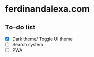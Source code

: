 # ferdinandalexa.com

## To-do list

- [X] Dark theme/ Toggle UI theme
- [ ] Search system
- [ ] PWA